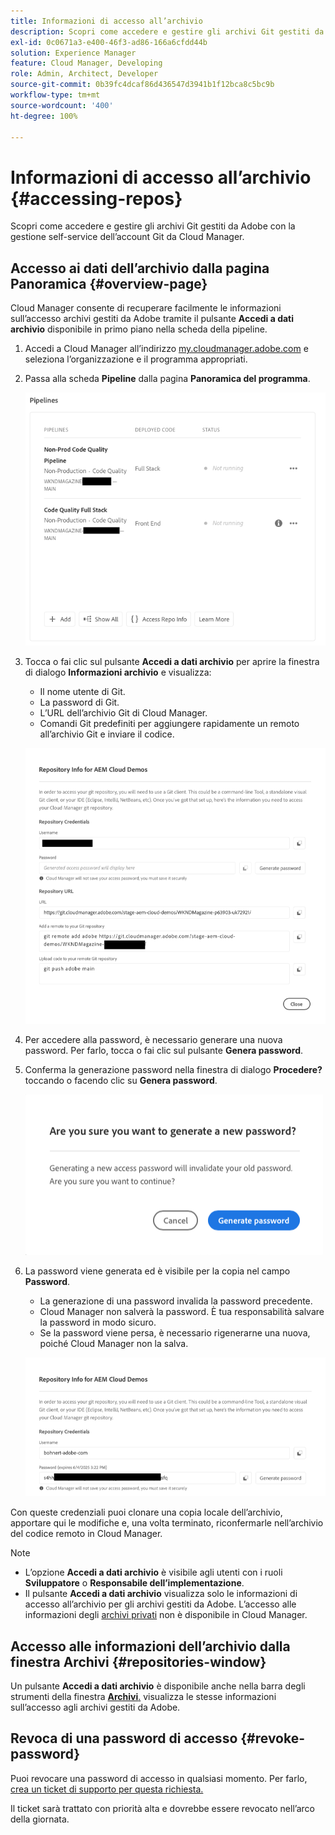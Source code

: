 ```yaml
---
title: Informazioni di accesso all’archivio
description: Scopri come accedere e gestire gli archivi Git gestiti da Adobe con la gestione self-service dell’account Git da Cloud Manager.
exl-id: 0c0671a3-e400-46f3-ad86-166a6cfdd44b
solution: Experience Manager
feature: Cloud Manager, Developing
role: Admin, Architect, Developer
source-git-commit: 0b39fc4dcaf86d436547d3941b1f12bca8c5bc9b
workflow-type: tm+mt
source-wordcount: '400'
ht-degree: 100%

---
```



# Informazioni di accesso all’archivio {#accessing-repos}

Scopri come accedere e gestire gli archivi Git gestiti da Adobe con la gestione self-service dell’account Git da Cloud Manager.

## Accesso ai dati dell’archivio dalla pagina Panoramica {#overview-page}

Cloud Manager consente di recuperare facilmente le informazioni sull’accesso archivi gestiti da Adobe tramite il pulsante **Accedi a dati archivio** disponibile in primo piano nella scheda della pipeline.

1. Accedi a Cloud Manager all’indirizzo [my.cloudmanager.adobe.com](https://my.cloudmanager.adobe.com/) e seleziona l’organizzazione e il programma appropriati.

1. Passa alla scheda **Pipeline** dalla pagina **Panoramica del programma**.

   ![Pulsante Accedi a dati archivio nella scheda Ambienti](assets/pipelines-card.png)

1. Tocca o fai clic sul pulsante **Accedi a dati archivio** per aprire la finestra di dialogo **Informazioni archivio** e visualizza:

   * Il nome utente di Git.
   * La password di Git.
   * L’URL dell’archivio Git di Cloud Manager.
   * Comandi Git predefiniti per aggiungere rapidamente un remoto all’archivio Git e inviare il codice.

   ![Finestra dati archivio](assets/repository-info.png)

1. Per accedere alla password, è necessario generare una nuova password. Per farlo, tocca o fai clic sul pulsante **Genera password**.

1. Conferma la generazione password nella finestra di dialogo **Procedere?** toccando o facendo clic su **Genera password**.

   ![Conferma la generazione della password](assets/confirm-password-generation.png)

1. La password viene generata ed è visibile per la copia nel campo **Password**.

   * La generazione di una password invalida la password precedente.
   * Cloud Manager non salverà la password. È tua responsabilità salvare la password in modo sicuro.
   * Se la password viene persa, è necessario rigenerarne una nuova, poiché Cloud Manager non la salva.

   ![Esempio di password generata](assets/generated-password.png)

Con queste credenziali puoi clonare una copia locale dell’archivio, apportare qui le modifiche e, una volta terminato, riconfermarle nell’archivio del codice remoto in Cloud Manager.

>[!NOTE]
>
>* L’opzione **Accedi a dati archivio** è visibile agli utenti con i ruoli **Sviluppatore** o **Responsabile dell’implementazione**.
>* Il pulsante **Accedi a dati archivio** visualizza solo le informazioni di accesso all’archivio per gli archivi gestiti da Adobe. L’accesso alle informazioni degli [archivi privati](private-repositories.md) non è disponibile in Cloud Manager.

## Accesso alle informazioni dell’archivio dalla finestra Archivi {#repositories-window}

Un pulsante **Accedi a dati archivio** è disponibile anche nella barra degli strumenti della finestra [**Archivi**.](managing-repositories.md) visualizza le stesse informazioni sull’accesso agli archivi gestiti da Adobe.

## Revoca di una password di accesso {#revoke-password}

Puoi revocare una password di accesso in qualsiasi momento. Per farlo, [crea un ticket di supporto per questa richiesta.](https://experienceleague.adobe.com/?support-solution=Experience+Manager&amp;support-tab=home?lang=it#support)

Il ticket sarà trattato con priorità alta e dovrebbe essere revocato nell’arco della giornata.
